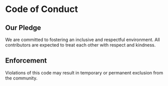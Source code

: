 # Code of Conduct

## Our Pledge
We are committed to fostering an inclusive and respectful environment. All contributors are expected to treat each other with respect and kindness.

## Enforcement
Violations of this code may result in temporary or permanent exclusion from the community.